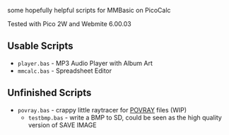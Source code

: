 some hopefully helpful scripts for MMBasic on PicoCalc

Tested with Pico 2W and Webmite 6.00.03

## Usable Scripts

* `player.bas` - MP3 Audio Player with Album Art
* `mmcalc.bas` - Spreadsheet Editor

## Unfinished Scripts

* `povray.bas` - crappy little raytracer for [POVRAY](https://www.povray.org/) files (WIP)
  * `testbmp.bas` - write a BMP to SD, could be seen as the high quality version of SAVE IMAGE
